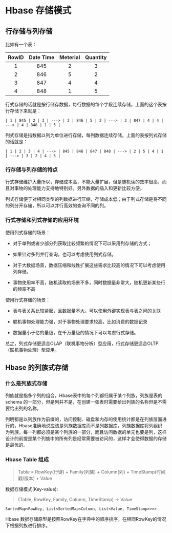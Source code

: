 # Hbase 存储模式

## 行存储与列存储

比如有一个表：

| RowID | Date Time | Meterial | Quantity |
|:-----:|:---------:|:--------:|:--------:|
| 1 | 845 | 2 | 3 |
| 2 | 846 | 5 | 2 | 
| 3 | 847 | 4 | 4 | 
| 4 | 848 | 1 | 5 |

行式存储的话就是按行储存数据，每行数据的每个字段连续存储，上面的这个表按行存储下来就是：

```
| 1 | 845 | 2 | 3 | ---> | 2 | 846 | 5 | 2 | ---> | 3 | 847 | 4 | 4 | ---> | 4 | 848 | 1 | 5 |
```

列式存储是指数据以列为单位进行存储，每列数据连续存储，上面的表按列式存储的话就是：

```
| 1 | 2 | 3 | 4 | ---> | 845 | 846 | 847 | 848 | ---> | 2 | 5 | 4 | 1 | ---> | 3 | 2 | 4 | 5 |
```

### 行存储与列存储的特点

行式存储维护大量所以，存储成本高，不能大量扩展，但是随机读的效率很高，而且对事物的处理能力支持地特别好。另外数据的插入和更新比较方便。

列式存储便于对相同类型的列数据进行压缩，存储成本低；由于列式存储是将不同的列分开存储，所以可以并行高效的查询不同的列。


### 行式存储和列式存储的应用环境

使用列式存储的场景：

- 对于单列或者少部分列获取比较频繁的情况下可以采用列存储的方式；

- 如果针对多列并行查询，也可以考虑使用列式存储。

- 对于大数据场景，数据压缩和线性扩展这些需求比较高的情况下可以考虑使用列存储。

- 事物使用率不高，随机读取的场景不多，同时数据量非常大，随机更新某些行的频率不高

使用行式存储的场景：

- 表与表关系比较紧密，且数据量不大。可以使用外键实现表与表之间的关联

- 联机事物处理能力强，对于事物处理要求较高，比如消费的数据记录

- 数据量小于亿的量级，在千万量级的情况下可以考虑行式存储。

总之，列式存储更适合OLAP（联机事物分析）型应用，行式存储更适合OLTP（联机事物处理）型应用。

## Hbase 的列族式存储

### 什么是列族式存储

列族就是指多个列的组合，Hbase表中的每个列都归属于某个列族，列族是表的 schema 的一部分，但是列并不是，在创建一张表时需要给出列族的名称但是不需要给出列的名称。

列明都是以列族作为前缀的，访问控制、磁盘和内存的使用统计都是在列族层面进行的，Hbase准确地说应该是列族数据库而不是列数据库，列族数据库将列组织为列族，每一列都必须是某个列族的一部分，而且访问数据的单元也要是列，这样设计的前提是某个列族中的所有列是经常需要被访问的，这样才会使得数据的存储是最优的。

### Hbase Table 组成

> Table = RowKey(行键) + Family(列族) + Column(列) + TimeStamp(时间戳/版本) + Value

数据存储模式(Key-value):

> (Table, RowKey, Family, Column, TimeStamp) -> Value

```
SortedMap<RowKey, List<SortedMap<Column, List<Value, TimeStamp>>>>
```

Hbase 数据存储原型是按照RowKey在字典中的顺序排序，在相同RowKey的情况下根据列族进行排序。